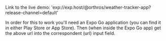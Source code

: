 Link to the live demo: 'exp://exp.host/@orthros/weather-tracker-app?release-channel=default'

In order for this to work you'll need an Expo Go application (you can find it in either Play Store or App Store). Then (when inside the Expo Go app) get the above url into the correspondent (url) input field.